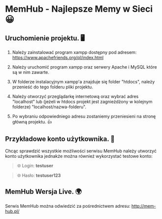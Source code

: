 # MemHub - Najlepsze Memy w Sieci :grinning:

## Uruchomienie projektu. :desktop_computer:

1. Należy zainstalować program xampp dostępny pod adresem: https://www.apachefriends.org/pl/index.html

2. Należy uruchomić program xampp oraz serwery Apache i MySQL które są w nim zawarte.

3. W folderze instalacyjnym xampp'a znajduje się folder "htdocs", należy przenieść do tego folderu pliki projektu.

4. Należy otworzyć przeglądarkę internetową oraz wybrać adres "localhost" lub (jeżeli w htdocs projekt jest zagnieżdżony w kolejnym folderze) "localhost/nazwa-folderu".

5. Po wybraniu odpowiedniego adresu zostaniemy przeniesieni na stronę główną projektu. :thumbsup:

## Przykładowe konto użytkownika. :frowning_person:

Chcąc sprawdzić wszystkie możliwości serwisu MemHub należy utworzyć konto użytkownika jednakże można również wykorzystać testowe konto:

> :globe_with_meridians: Login: **testuser**

> :globe_with_meridians: Hasło: **testuser123**

## MemHub Wersja Live. :earth_africa:

Serwis MemHub można odwiedzić za pośrednictwem adresu: http://mem-hub.pl/

